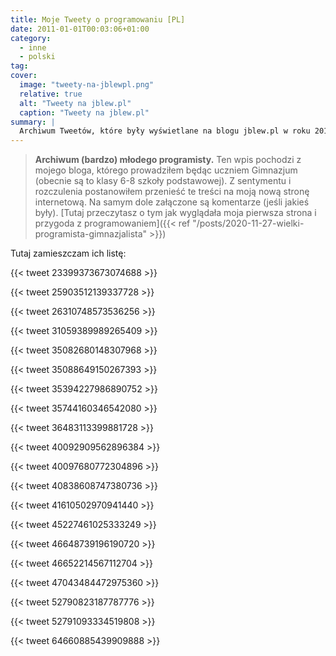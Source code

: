 ```yaml
---
title: Moje Tweety o programowaniu [PL]
date: 2011-01-01T00:03:06+01:00
category:
  - inne
  - polski
tag:
cover:
  image: "tweety-na-jblewpl.png"
  relative: true
  alt: "Tweety na jblew.pl"
  caption: "Tweety na jblew.pl"
summary: |
  Archiwum Tweetów, które były wyświetlane na blogu jblew.pl w roku 2011
---
```


> **Archiwum (bardzo) młodego programisty.** Ten wpis pochodzi z mojego bloga, którego prowadziłem będąc uczniem Gimnazjum (obecnie są to klasy 6-8 szkoły podstawowej). Z sentymentu i rozczulenia postanowiłem przenieść te treści na moją nową stronę internetową. Na samym dole załączone są komentarze (jeśli jakieś były). [Tutaj przeczytasz o tym jak wyglądała moja pierwsza strona i przygoda z programowaniem]({{< ref "/posts/2020-11-27-wielki-programista-gimnazjalista" >}})
> 


Tutaj zamieszczam ich listę:

{{< tweet 23399373673074688 >}}

{{< tweet 25903512139337728 >}}

{{< tweet 26310748573536256 >}}

{{< tweet 31059389989265409 >}}

{{< tweet 35082680148307968 >}}

{{< tweet 35088649150267393 >}}

{{< tweet 35394227986890752 >}}

{{< tweet 35744160346542080 >}}

{{< tweet 36483113399881728 >}}

{{< tweet 40092909562896384 >}}

{{< tweet 40097680772304896 >}}

{{< tweet 40838608747380736 >}}

{{< tweet 41610502970941440 >}}

{{< tweet 45227461025333249 >}}

{{< tweet 46648739196190720 >}}

{{< tweet 46652214567112704 >}}

{{< tweet 47043484472975360 >}}

{{< tweet 52790823187787776 >}}

{{< tweet 52791093334519808 >}}

{{< tweet 64660885439909888 >}}
